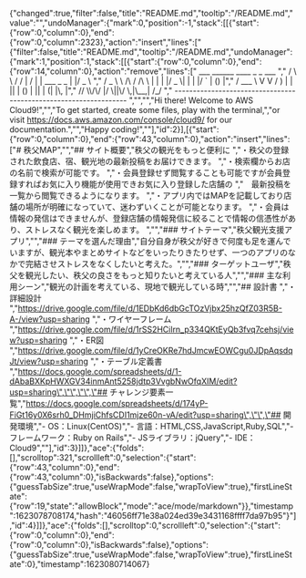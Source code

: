 {"changed":true,"filter":false,"title":"README.md","tooltip":"/README.md","value":"","undoManager":{"mark":0,"position":-1,"stack":[[{"start":{"row":0,"column":0},"end":{"row":0,"column":2323},"action":"insert","lines":["{\"filter\":false,\"title\":\"README.md\",\"tooltip\":\"/README.md\",\"undoManager\":{\"mark\":1,\"position\":1,\"stack\":[[{\"start\":{\"row\":0,\"column\":0},\"end\":{\"row\":14,\"column\":0},\"action\":\"remove\",\"lines\":[\" ___ ______ ____ _ _ ___ \",\" / \\ \\ / / | / | | ___ _ _ | |/ _ \\ \",\" / _ \\ \\ /\\ / /\\ \\ | | | |/ _ \\| | | |/ ` | () |\",\" / ___ \\ V V / ) | | || | () | || | (| |\\, |\",\" // \\\\/\\/ |/ \\||\\/ \\,|\\__,| /_/ \",\" ----------------------------------------------------------------- \",\"\",\"\",\"Hi there! Welcome to AWS Cloud9!\",\"\",\"To get started, create some files, play with the terminal,\",\"or visit https://docs.aws.amazon.com/console/cloud9/ for our documentation.\",\"\",\"Happy coding!\",\"\"],\"id\":2}],[{\"start\":{\"row\":0,\"column\":0},\"end\":{\"row\":43,\"column\":0},\"action\":\"insert\",\"lines\":[\"# 秩父MAP\",\"\",\"## サイト概要\",\"秩父の観光をもっと便利に \",\"・秩父の登録された飲食店、宿、観光地の最新投稿をお届けできます。 \",\"・検索欄からお店の名前で検索が可能です。 \",\"・会員登録せず閲覧することも可能ですが会員登録すればお気に入り機能が使用できお気に入り登録した店舗の \",\"　最新投稿を一覧から閲覧できるようになります。 \",\"・アプリ内ではMAPを記載しており店舗の場所が明確になっていて、迷わずいくことが可能となります。 \",\"・会員は情報の発信はできませんが、登録店舗の情報発信に絞ることで情報の信憑性があり、ストレスなく観光を楽しめます。 \",\"\",\"### サイトテーマ\",\"秩父観光支援アプリ\",\"\",\"### テーマを選んだ理由\",\"自分自身が秩父が好きで何度も足を運んでいますが、観光本やまとめサイトなどをいったりきたりせず、一つのアプリのなかで完結させストレスをなくしたいと考えた。\",\"\",\"### ターゲットユーザ\",\"秩父を観光したい、秩父の良さをもっと知りたいと考えている人\",\"\",\"### 主な利用シーン\",\"観光の計画を考えている、現地で観光している時\",\"\",\"## 設計書 \",\"・詳細設計 \",\"https://drive.google.com/file/d/1EDbKd6dbGcTOzVjbx25hzQfZ03R5B-A-/view?usp=sharing \",\"・ワイヤーフレーム \",\"https://drive.google.com/file/d/1rSS2HCilrn_p334QKtEyQb3fvq7cehsj/view?usp=sharing \",\"・ER図 \",\"https://drive.google.com/file/d/1yCreOKRe7hdJmcwEOWCgu0JDpAqsdqJt/view?usp=sharing \",\"・テーブル定義書 \",\"https://docs.google.com/spreadsheets/d/1-dAbaBXKpHWXGV34inmAnt5258jdtp3VvgbNwOfqXIM/edit?usp=sharing\",\"\",\"\",\"## チャレンジ要素一覧\",\"https://docs.google.com/spreadsheets/d/174yP-FiGt16y0X6srh0_DHmjiChfsCDI1mjze60n-vA/edit?usp=sharing\",\"\",\"## 開発環境\",\"- OS：Linux(CentOS)\",\"- 言語：HTML,CSS,JavaScript,Ruby,SQL\",\"- フレームワーク：Ruby on Rails\",\"- JSライブラリ：jQuery\",\"- IDE：Cloud9\",\"\"],\"id\":3}]]},\"ace\":{\"folds\":[],\"scrolltop\":321,\"scrollleft\":0,\"selection\":{\"start\":{\"row\":43,\"column\":0},\"end\":{\"row\":43,\"column\":0},\"isBackwards\":false},\"options\":{\"guessTabSize\":true,\"useWrapMode\":false,\"wrapToView\":true},\"firstLineState\":{\"row\":19,\"state\":\"allowBlock\",\"mode\":\"ace/mode/markdown\"}},\"timestamp\":1623078708174,\"hash\":\"46056ff71e38a024ed39e3431168ffff7da97b95\"}"],"id":4}]]},"ace":{"folds":[],"scrolltop":0,"scrollleft":0,"selection":{"start":{"row":0,"column":0},"end":{"row":0,"column":0},"isBackwards":false},"options":{"guessTabSize":true,"useWrapMode":false,"wrapToView":true},"firstLineState":0},"timestamp":1623080714067}